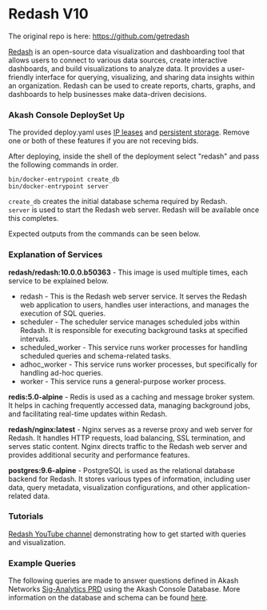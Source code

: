 # Redash V10

The original repo is here: https://github.com/getredash

[Redash](redash.io) is an open-source data visualization and dashboarding tool that allows users to connect to various data sources, create interactive dashboards, and build visualizations to analyze data. It provides a user-friendly interface for querying, visualizing, and sharing data insights within an organization. Redash can be used to create reports, charts, graphs, and dashboards to help businesses make data-driven decisions.

  
### Akash Console DeploySet Up

The provided deploy.yaml uses [IP leases](https://akash.network/docs/network-features/ip-leases) and [persistent storage](https://akash.network/docs/network-features/persistent-storage). Remove one or both of these features if you are not receving bids.

After deploying, inside the shell of the deployment select "redash" and pass the following commands in order. 

```
bin/docker-entrypoint create_db
bin/docker-entrypoint server
```
`create_db` creates the initial database schema required by Redash.  
`server` is used to start the Redash web server. Redash will be available once this completes. 

Expected outputs from the commands can be seen below.

### Explanation of Services

**redash/redash:10.0.0.b50363** - This image is used multiple times, each service to be explained below.

 - redash - This is the Redash web server service. It serves the Redash web application to users, handles user interactions, and manages the execution of SQL queries. 
 - scheduler - The scheduler service manages scheduled jobs within Redash. It is responsible for executing background tasks at specified intervals.
 - scheduled_worker - This service runs worker processes for handling scheduled queries and schema-related tasks.
 - adhoc_worker - This service runs worker processes, but specifically for handling ad-hoc queries.
 - worker - This service runs a general-purpose worker process. 

**redis:5.0-alpine** - Redis is used as a caching and message broker system. It helps in caching frequently accessed data, managing background jobs, and facilitating real-time updates within Redash.

**redash/nginx:latest** - Nginx serves as a reverse proxy and web server for Redash. It handles HTTP requests, load balancing, SSL termination, and serves static content. Nginx directs traffic to the Redash web server and provides additional security and performance features.

**postgres:9.6-alpine** - PostgreSQL is used as the relational database backend for Redash. It stores various types of information, including user data, query metadata, visualization configurations, and other application-related data.

### Tutorials
[Redash YouTube channel](https://www.youtube.com/@redash1361/videos) demonstrating how to get started with queries and visualization.

### Example Queries

The following queries are made to answer questions defined in Akash Networks [Sig-Analytics PRD](https://github.com/akash-network/community/blob/main/sig-analytics/prd.md) using the Akash Console Database. More information on the database and schema can be found [here](https://github.com/akash-network/console).